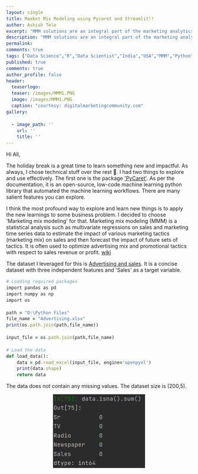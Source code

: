 ```yaml
---
layout: single
title: Maeket Mix Modeling using Pycaret and Streamlit!!
author: Ashish Tele
excerpt: "MMM solutions are an integral part of the marketing analytics team. We need to develop, run, and deploy multiple models of MMM analysis. It makes expediting the market mix modeling important."
description: "MMM solutions are an integral part of the marketing analytics team. We need to develop, run, and deploy multiple models of MMM analysis. It makes expediting the market mix modeling important."
permalink:
comments: true
tags: ["Data Science","R","Data Scientist","India","USA","MMM","Python","Market Mix Modeling"]
published: true
comments: true
author_profile: false
header:
  teaserlogo:
  teaser: /images/MMM1.PNG
  image: /images/MMM1.PNG
  caption: "courtesy: digitalmarketingcommunity.com"
gallery:

  - image_path: ''
    url: ''
    title: ''
---
```

Hi All,

The holiday break is a great time to learn something new and impactful. As always, I chose technical stuff over the rest 😬. I had two things to explore and use effectively. The first one is the package ['PyCaret'](https://pycaret.readthedocs.io/en/latest/index.html). As per the documentation, it is an open-source, low-code machine learning python library that automated the machine learning workflows. There are many salient features you can explore.

I think the most profound way to explore and learn new things is to apply the new learnings to some business problem. I decided to choose 'Marketing mix modeling' for that. Marketing mix modeling (MMM) is a statistical analysis such as multivariate regressions on sales and marketing time series data to estimate the impact of various marketing tactics (marketing mix) on sales and then forecast the impact of future sets of tactics. It is often used to optimize advertising mix and promotional tactics with respect to sales revenue or profit. [wiki](https://en.wikipedia.org/wiki/Marketing_mix_modeling)

The dataset I leveraged for this is [Advertising and sales](https://www.kaggle.com/sazid28/advertising.csv). It is a concise dataset with three independent features and 'Sales' as a target variable.


```ruby
# Loading required packages
import pandas as pd
import numpy as np
import os

path = "D:\Python Files"
file_name = "Advertising.xlsx"
print(os.path.join(path,file_name))

input_file = os.path.join(path,file_name)

# Load the data
def load_data():
    data = pd.read_excel(input_file, engine='openpyxl')
    print(data.shape)
    return data
```
The data does not contain any missing values. The dataset size is (200,5). 

<p align="center">
  <img width="250" height="200" src="/images/MMM2.PNG">
</p>
